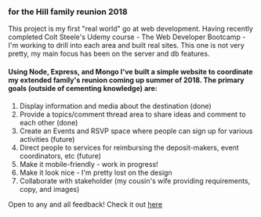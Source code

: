 
### for the Hill family reunion 2018

This project is my first "real world" go at web development. Having recently completed Colt Steele's Udemy course - The Web Developer Bootcamp - I'm working to drill into each area and built real sites. This one is not very pretty, my main focus has been on the server and db features.

#### Using Node, Express, and Mongo I've built a simple website to coordinate my extended family's reunion coming up summer of 2018. The primary goals (outside of cementing knowledge) are:
1. Display information and media about the destination (done)
2. Provide a topics/comment thread area to share ideas and comment to each other (done)
3. Create an Events and RSVP space where people can sign up for various activities (future)
4. Direct people to services for reimbursing the deposit-makers, event coordinators, etc (future)
5. Make it mobile-friendly - work in progress!
6. Make it look nice - I'm pretty lost on the design
7. Collaborate with stakeholder (my cousin's wife providing requirements, copy, and images)



Open to any and all feedback! Check it out [here](http://www.hillfamilyreunion.us)